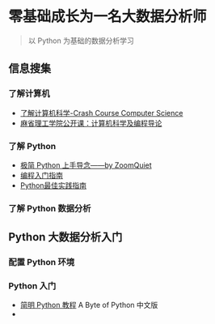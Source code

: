# 零基础成长为一名大数据分析师

> 以 Python 为基础的数据分析学习

## 信息搜集

### 了解计算机

- [了解计算机科学-Crash Course Computer Science](https://github.com/1c7/crash-course-computer-science-chinese)
- [麻省理工学院公开课：计算机科学及编程导论](http://open.163.com/special/opencourse/bianchengdaolun.html)


### 了解 Python

- [极简 Python 上手导念——by ZoomQuiet](http://wiki.zoomquiet.io/pythonic/MinimalistPyStart)
- [编程入门指南](https://www.kancloud.cn/kancloud/intro-to-prog/52592)
- [Python最佳实践指南](https://pythonguidecn.readthedocs.io/zh/latest/)

### 了解 Python 数据分析



## Python 大数据分析入门

### 配置 Python 环境



### Python 入门

- [简明 Python 教程](https://bop.mol.uno)  A Byte of Python 中文版
- 



